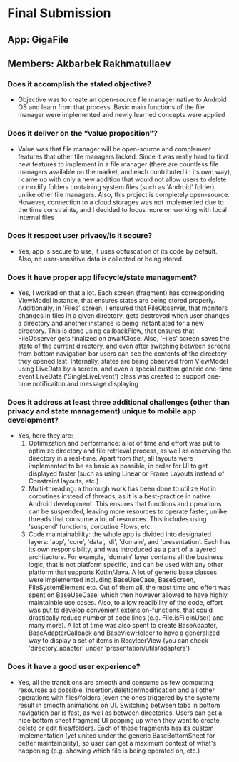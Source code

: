 # Final Submission

## App: GigaFile

## Members: Akbarbek Rakhmatullaev

### Does it accomplish the stated objective?
- Objective was to create an open-source file manager native to Android OS and learn from that process. Basic main functions of the file manager were implemented and newly learned concepts were applied

### Does it deliver on the “value proposition”?
- Value was that file manager will be open-source and complement features that other file managers lacked. Since it was really hard to find new features to implement in a file manager (there are countless file managers available on the market, and each contributed in its own way), I came up with only a new addition that would not allow users to delete or modify folders containing system files (such as 'Android' folder), unlike other file managers. Also, this project is completely open-source. However, connection to a cloud storages was not implemented due to the time constraints, and I decided to focus more on working with local internal files

### Does it respect user privacy/is it secure?
- Yes, app is secure to use, it uses obfuscation of its code by default. Also, no user-sensitive data is collected or being stored.

### Does it have proper app lifecycle/state management?
- Yes, I worked on that a lot. Each screen (fragment) has corresponding ViewModel instance, that ensures states are being stored properly. Additionally, in 'Files' screen, I ensured that FileObserver, that monitors changes in files in a given directory, gets destroyed when user changes a directory and another instance is being instantiated for a new directory. This is done using callbackFlow, that ensures that FileObserver gets finalized on awaitClose. Also, 'Files' screen saves the state of the current directory, and even after switching between screens from bottom navigation bar users can see the contents of the directory they opened last. Internally, states are being observed from ViewModel using LiveData by a screen, and even a special custom generic one-time event LiveData ('SingleLiveEvent') class was created to support one-time notificaiton and message displaying 

### Does it address at least three additional challenges (other than privacy and state management) unique to mobile app development?
- Yes, here they are:
  1. Optimization and performance: a lot of time and effort was put to optimize directory and file retrieval process, as well as observing the directory in a real-time. Apart from that, all layouts were implemented to be as basic as possible, in order for UI to get displayed faster (such as using Linear or Frame Layouts instead of Constraint layouts, etc.)
  2. Multi-threading: a thorough work has been done to utilize Kotlin coroutines instead of threads, as it is a best-practice in native Android development. This ensures that functions and operations can be suspended, leaving more resources to operate faster, unlike threads that consume a lot of resources. This includes using 'suspend' functions, coroutine Flows, etc. 
  3. Code maintainability: the whole app is divided into designated layers: 'app', 'core', 'data', 'di', 'domain', and 'presentation'. Each has its own responsibility, and was introduced as a part of a layered architecture. For example, 'domain' layer contains all the business logic, that is not platform specific, and can be used with any other platform that supports Kotlin/Java. A lot of generic base classes were implemented including BaseUseCase, BaseScreen, FileSystemElement etc. Out of them all, the most time and effort was spent on BaseUseCase, which then however allowed to have highly maintainble use cases. Also, to allow readibility of the code, effort was put to develop convenient extension-functions, that could drastically reduce number of code lines (e.g. File.isFileInUse() and many more). A lot of time was also spent to create BaseAdapter, BaseAdapterCallback and BaseViewHolder to have a generalized way to display a set of items in RecylcerView (you can check 'directory_adapter' under 'presentation/utils/adapters')

### Does it have a good user experience?
- Yes, all the transitions are smooth and consume as few computing resources as possible. Insertion/deletion/modification and all other operations with files/folders (even the ones triggered by the system) result in smooth animations on UI. Switching between tabs in bottom navigation bar is fast, as well as between directories. Users can get a nice bottom sheet fragment UI popping up when they want to create, delete or edit files/folders. Each of these fragments has its custom implementation (yet united under the generic BaseBottomSheet for better maintainbility), so user can get a maximum context of what's happening (e.g. showing which file is being operated on, etc.)




